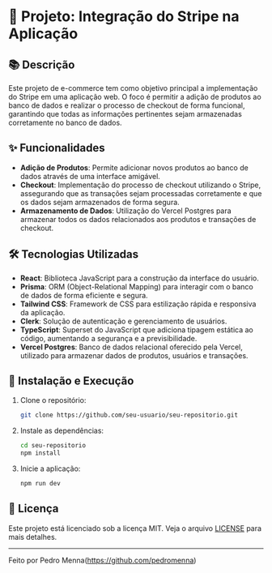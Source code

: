# 🎉 Projeto: Integração do Stripe na Aplicação

## 📚 Descrição

Este projeto de e-commerce tem como objetivo principal a implementação do Stripe em uma aplicação web. O foco é permitir a adição de produtos ao banco de dados e realizar o processo de checkout de forma funcional, garantindo que todas as informações pertinentes sejam armazenadas corretamente no banco de dados.

## ✨ Funcionalidades

- **Adição de Produtos**: Permite adicionar novos produtos ao banco de dados através de uma interface amigável.
- **Checkout**: Implementação do processo de checkout utilizando o Stripe, assegurando que as transações sejam processadas corretamente e que os dados sejam armazenados de forma segura.
- **Armazenamento de Dados**: Utilização do Vercel Postgres para armazenar todos os dados relacionados aos produtos e transações de checkout.

## 🛠️ Tecnologias Utilizadas

- **React**: Biblioteca JavaScript para a construção da interface do usuário.
- **Prisma**: ORM (Object-Relational Mapping) para interagir com o banco de dados de forma eficiente e segura.
- **Tailwind CSS**: Framework de CSS para estilização rápida e responsiva da aplicação.
- **Clerk**: Solução de autenticação e gerenciamento de usuários.
- **TypeScript**: Superset do JavaScript que adiciona tipagem estática ao código, aumentando a segurança e a previsibilidade.
- **Vercel Postgres**: Banco de dados relacional oferecido pela Vercel, utilizado para armazenar dados de produtos, usuários e transações.

## 🚀 Instalação e Execução

1. Clone o repositório:
    ```sh
    git clone https://github.com/seu-usuario/seu-repositorio.git
    ```
2. Instale as dependências:
    ```sh
    cd seu-repositorio
    npm install
    ```
3. Inicie a aplicação:
    ```sh
    npm run dev
    ```
## 📄 Licença


Este projeto está licenciado sob a licença MIT. Veja o arquivo [LICENSE](./LICENSE) para mais detalhes.

---

Feito por Pedro Menna(https://github.com/pedromenna)
